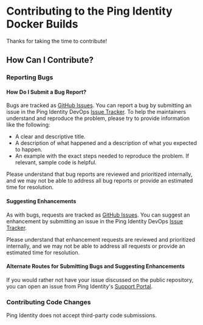 # Contributing to the Ping Identity Docker Builds

Thanks for taking the time to contribute!

## How Can I Contribute?

### Reporting Bugs

#### How Do I Submit a Bug Report?

Bugs are tracked as [GitHub Issues](https://guides.github.com/features/issues/). You can report a bug by submitting an issue in the Ping Identity DevOps [Issue Tracker](https://github.com/pingidentity/pingidentity-devops-getting-started/issues). To help the maintainers understand and reproduce the problem, please try to provide information like the following:

* A clear and descriptive title.
* A description of what happened and a description of what you expected to happen.
* An example with the exact steps needed to reproduce the problem. If relevant, sample code is helpful.

Please understand that bug reports are reviewed and prioritized internally, and we may not be able to address all bug reports or provide an estimated time for resolution.

#### Suggesting Enhancements

As with bugs, requests are tracked as [GitHub Issues](https://guides.github.com/features/issues/). You can suggest an enhancement by submitting an issue in the Ping Identity DevOps [Issue Tracker](https://github.com/pingidentity/pingidentity-devops-getting-started/issues).

Please understand that enhancement requests are reviewed and prioritized internally, and we may not be able to address all requests or provide an estimated time for resolution.

#### Alternate Routes for Submitting Bugs and Suggesting Enhancements

If you would rather not have your issue discussed on the public repository, you can open an issue from Ping Identity's [Support Portal](https://support.pingidentity.com/s/).

### Contributing Code Changes

Ping Identity does not accept third-party code submissions.
